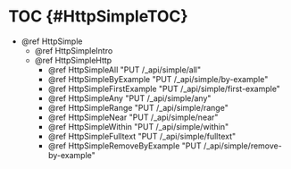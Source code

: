 TOC {#HttpSimpleTOC}
====================

- @ref HttpSimple
  - @ref HttpSimpleIntro
  - @ref HttpSimpleHttp
    - @ref HttpSimpleAll "PUT /_api/simple/all"
    - @ref HttpSimpleByExample "PUT /_api/simple/by-example"
    - @ref HttpSimpleFirstExample "PUT /_api/simple/first-example"
    - @ref HttpSimpleAny "PUT /_api/simple/any"
    - @ref HttpSimpleRange "PUT /_api/simple/range"
    - @ref HttpSimpleNear "PUT /_api/simple/near"
    - @ref HttpSimpleWithin "PUT /_api/simple/within"
    - @ref HttpSimpleFulltext "PUT /_api/simple/fulltext"
    - @ref HttpSimpleRemoveByExample "PUT /_api/simple/remove-by-example"
